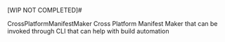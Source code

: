 [WIP NOT COMPLETED]# 

CrossPlatformManifestMaker
Cross Platform Manifest Maker that can be invoked through CLI that can help with build automation
